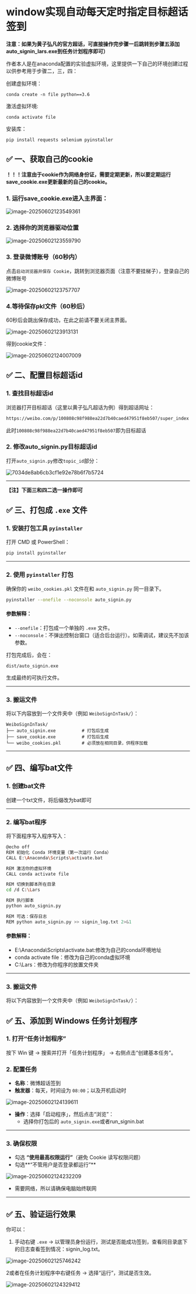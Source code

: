 # window实现自动每天定时指定目标超话签到

**注意：如果为黄子弘凡的官方超话，可直接操作完步骤一后跳转到步骤五添加auto_signin_lars.exe到任务计划程序即可）**

作者本人是在anaconda配置的实验虚拟环境，这里提供一下自己的环境创建过程以供参考用于步骤二，三，四：

创建虚拟环境：

```
conda create -n file python==3.6
```

激活虚拟环境:

```
conda activate file
```

安装库：

```
pip install requests selenium pyinstaller
```

## ✅ 一、获取自己的cookie

**！！！注意由于cookie作为网络身份证，需要定期更新，所以要定期运行save_cookie.exe更新最新的自己的cookie。**

### 1. 运行save_cookie.exe进入主界面：

![image-20250602123549361](https://gitee.com/Memory578/picgo/raw/master/img/image-20250602123549361.png)

### 2. 选择你的浏览器驱动位置

![image-20250602123559790](https://gitee.com/Memory578/picgo/raw/master/img/image-20250602123559790.png)

### 3. 登录微博账号（60秒内）

点击`启动浏览器并保存 Cookie`，跳转到浏览器页面（注意不要挂梯子），登录自己的微博账号

![image-20250602123757707](https://gitee.com/Memory578/picgo/raw/master/img/image-20250602123757707.png)

### 4.等待保存pkl文件（60秒后）

60秒后会跳出保存成功，在此之前请不要关闭主界面。

![image-20250602123913131](https://gitee.com/Memory578/picgo/raw/master/img/image-20250602123913131.png)

得到cookie文件：

![image-20250602124007009](https://gitee.com/Memory578/picgo/raw/master/img/image-20250602124007009.png)

## ✅ 二、配置目标超话id

### 1. 查找目标超话id

浏览器打开目标超话（这里以黄子弘凡超话为例）得到超话网址：

```bash
https://weibo.com/p/100808c98f988ea22d7b40caed47951f8eb507/super_index
```

此时`100808c98f988ea22d7b40caed47951f8eb507`即为目标超话

### 2. 修改auto_signin.py目标超话id

打开`auto_signin.py`修改`topic_id`部分：

![7034de8ab6cb3cf1e92e78b6f7b5724](https://gitee.com/Memory578/picgo/raw/master/img/7034de8ab6cb3cf1e92e78b6f7b5724.png)

------

**【注】下面三和四二选一操作即可**

## ✅ 三、打包成 `.exe` 文件

### 1. 安装打包工具 `pyinstaller`

打开 CMD 或 PowerShell：

```bash
pip install pyinstaller
```

------

### 2. 使用 `pyinstaller` 打包

确保你的 `weibo_cookies.pkl` 文件在和 `auto_signin.py` 同一目录下。

```bash
pyinstaller --onefile --noconsole auto_signin.py
```

#### 参数解释：

- `--onefile`：打包成一个单独的 `.exe` 文件。
- `--noconsole`：不弹出控制台窗口（适合后台运行）。如需调试，建议先不加该参数。

打包完成后，会在：

```
dist/auto_signin.exe
```

生成最终的可执行文件。

------

### 3. 搬运文件

将以下内容放到一个文件夹中（例如 `WeiboSignInTask/`）：

```
WeiboSignInTask/
├── auto_signin.exe          # 打包后生成
├── save_cookie.exe          # 打包后生成
└── weibo_cookies.pkl        # 必须放在相同目录，供程序加载
```

------

## ✅ 四、编写bat文件

### 1. 创建bat文件

创建一个txt文件，将后缀改为bat即可

------

### 2. 编写bat程序

将下面程序写入程序写入：

```bash
@echo off
REM 初始化 Conda 环境变量（第一次运行 Conda）
CALL E:\Anaconda\Scripts\activate.bat

REM 激活你的虚拟环境
CALL conda activate file

REM 切换到脚本所在目录
cd /d C:\Lars

REM 执行脚本
python auto_signin.py

REM 可选：保存日志
REM python auto_signin.py >> signin_log.txt 2>&1
```

#### 参数解释：

- E:\Anaconda\Scripts\activate.bat:修改为自己的conda环境地址
- conda activate file：修改为自己的conda虚拟环境
- C:\Lars：修改为你程序的放置文件夹

------

### 3. 搬运文件

将以下内容放到一个文件夹中（例如 `WeiboSignInTask/`）：

## ✅ 五、添加到 Windows 任务计划程序

### 1. 打开“任务计划程序”

按下 Win 键 → 搜索并打开「任务计划程序」 → 右侧点击“创建基本任务”。

### 2. 配置任务

- **名称**：微博超话签到
- **触发器**：每天，时间设为 `08:00`；以及开机启动时

![image-20250602124139611](https://gitee.com/Memory578/picgo/raw/master/img/image-20250602124139611.png)

- **操作**：选择「启动程序」，然后点击“浏览”：
  - 选择你打包后的 `auto_signin.exe`或者run_signin.bat

------

### 3. 确保权限

- 勾选 **“使用最高权限运行”**（避免 Cookie 读写权限问题）
- 勾选**“不管用户是否登录都运行”**

![image-20250602124232209](https://gitee.com/Memory578/picgo/raw/master/img/image-20250602124232209.png)

- 需要网络，所以请确保电脑始终联网

------

## ✅ 五、验证运行效果

你可以：

1. 手动右键 `.exe` → 以管理员身份运行，测试是否能成功签到，查看同目录底下的日志查看签到情况：signin_log.txt。

![image-20250602125746242](https://gitee.com/Memory578/picgo/raw/master/img/image-20250602125746242.png)

2或者在任务计划程序中右键任务 → 选择“运行”，测试是否生效。

![image-20250602124329412](https://gitee.com/Memory578/picgo/raw/master/img/image-20250602124329412.png)